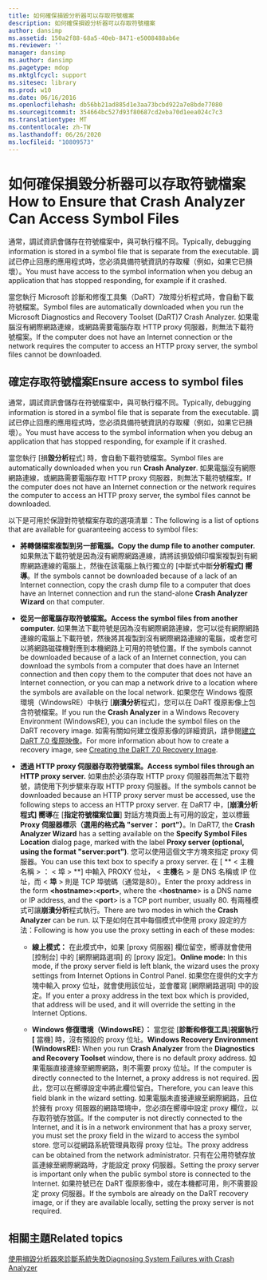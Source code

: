 ```yaml
---
title: 如何確保損毀分析器可以存取符號檔案
description: 如何確保損毀分析器可以存取符號檔案
author: dansimp
ms.assetid: 150a2f88-68a5-40eb-8471-e5008488ab6e
ms.reviewer: ''
manager: dansimp
ms.author: dansimp
ms.pagetype: mdop
ms.mktglfcycl: support
ms.sitesec: library
ms.prod: w10
ms.date: 06/16/2016
ms.openlocfilehash: db56bb21ad885d1e3aa73bcbd922a7e8bde77080
ms.sourcegitcommit: 354664bc527d93f80687cd2eba70d1eea024c7c3
ms.translationtype: MT
ms.contentlocale: zh-TW
ms.lasthandoff: 06/26/2020
ms.locfileid: "10809573"
---
```

# <span data-ttu-id="e1af5-103">如何確保損毀分析器可以存取符號檔案</span><span class="sxs-lookup"><span data-stu-id="e1af5-103">How to Ensure that Crash Analyzer Can Access Symbol Files</span></span>


<span data-ttu-id="e1af5-104">通常，調試資訊會儲存在符號檔案中，與可執行檔不同。</span><span class="sxs-lookup"><span data-stu-id="e1af5-104">Typically, debugging information is stored in a symbol file that is separate from the executable.</span></span> <span data-ttu-id="e1af5-105">調試已停止回應的應用程式時，您必須具備符號資訊的存取權（例如，如果它已損壞）。</span><span class="sxs-lookup"><span data-stu-id="e1af5-105">You must have access to the symbol information when you debug an application that has stopped responding, for example if it crashed.</span></span>

<span data-ttu-id="e1af5-106">當您執行 Microsoft 診斷和修復工具集（DaRT）7故障分析程式時，會自動下載符號檔案。</span><span class="sxs-lookup"><span data-stu-id="e1af5-106">Symbol files are automatically downloaded when you run the Microsoft Diagnostics and Recovery Toolset (DaRT)7 Crash Analyzer.</span></span> <span data-ttu-id="e1af5-107">如果電腦沒有網際網路連線，或網路需要電腦存取 HTTP proxy 伺服器，則無法下載符號檔案。</span><span class="sxs-lookup"><span data-stu-id="e1af5-107">If the computer does not have an Internet connection or the network requires the computer to access an HTTP proxy server, the symbol files cannot be downloaded.</span></span>

## <span data-ttu-id="e1af5-108">確定存取符號檔案</span><span class="sxs-lookup"><span data-stu-id="e1af5-108">Ensure access to symbol files</span></span>


<span data-ttu-id="e1af5-109">通常，調試資訊會儲存在符號檔案中，與可執行檔不同。</span><span class="sxs-lookup"><span data-stu-id="e1af5-109">Typically, debugging information is stored in a symbol file that is separate from the executable.</span></span> <span data-ttu-id="e1af5-110">調試已停止回應的應用程式時，您必須具備符號資訊的存取權（例如，如果它已損壞）。</span><span class="sxs-lookup"><span data-stu-id="e1af5-110">You must have access to the symbol information when you debug an application that has stopped responding, for example if it crashed.</span></span>

<span data-ttu-id="e1af5-111">當您執行 [損**毀分析**程式] 時，會自動下載符號檔案。</span><span class="sxs-lookup"><span data-stu-id="e1af5-111">Symbol files are automatically downloaded when you run **Crash Analyzer**.</span></span> <span data-ttu-id="e1af5-112">如果電腦沒有網際網路連線，或網路需要電腦存取 HTTP proxy 伺服器，則無法下載符號檔案。</span><span class="sxs-lookup"><span data-stu-id="e1af5-112">If the computer does not have an Internet connection or the network requires the computer to access an HTTP proxy server, the symbol files cannot be downloaded.</span></span>

<span data-ttu-id="e1af5-113">以下是可用於保證對符號檔案存取的選項清單：</span><span class="sxs-lookup"><span data-stu-id="e1af5-113">The following is a list of options that are available for guaranteeing access to symbol files:</span></span>

-   **<span data-ttu-id="e1af5-114">將轉儲檔案複製到另一部電腦。</span><span class="sxs-lookup"><span data-stu-id="e1af5-114">Copy the dump file to another computer.</span></span>** <span data-ttu-id="e1af5-115">如果無法下載符號是因為沒有網際網路連線，請將該損毀傾印檔案複製到有網際網路連線的電腦上，然後在該電腦上執行獨立的 [中斷式中斷**分析程式] 嚮導**。</span><span class="sxs-lookup"><span data-stu-id="e1af5-115">If the symbols cannot be downloaded because of a lack of an Internet connection, copy the crash dump file to a computer that does have an Internet connection and run the stand-alone **Crash Analyzer Wizard** on that computer.</span></span>

-   **<span data-ttu-id="e1af5-116">從另一部電腦存取符號檔案。</span><span class="sxs-lookup"><span data-stu-id="e1af5-116">Access the symbol files from another computer.</span></span>** <span data-ttu-id="e1af5-117">如果無法下載符號是因為沒有網際網路連線，您可以從有網際網路連線的電腦上下載符號，然後將其複製到沒有網際網路連線的電腦，或者您可以將網路磁碟機對應到本機網路上可用的符號位置。</span><span class="sxs-lookup"><span data-stu-id="e1af5-117">If the symbols cannot be downloaded because of a lack of an Internet connection, you can download the symbols from a computer that does have an Internet connection and then copy them to the computer that does not have an Internet connection, or you can map a network drive to a location where the symbols are available on the local network.</span></span> <span data-ttu-id="e1af5-118">如果您在 Windows 復原環境（WindowsRE）中執行 [**崩潰分析**程式]，您可以在 DaRT 復原影像上包含符號檔案。</span><span class="sxs-lookup"><span data-stu-id="e1af5-118">If you run the **Crash Analyzer** in a Windows Recovery Environment (WindowsRE), you can include the symbol files on the DaRT recovery image.</span></span> <span data-ttu-id="e1af5-119">如需有關如何建立復原影像的詳細資訊，請參閱[建立 DaRT 7.0 復原映像](creating-the-dart-70-recovery-image-dart-7.md)。</span><span class="sxs-lookup"><span data-stu-id="e1af5-119">For more information about how to create a recovery image, see [Creating the DaRT 7.0 Recovery Image](creating-the-dart-70-recovery-image-dart-7.md).</span></span>

-   **<span data-ttu-id="e1af5-120">透過 HTTP proxy 伺服器存取符號檔案。</span><span class="sxs-lookup"><span data-stu-id="e1af5-120">Access symbol files through an HTTP proxy server.</span></span>** <span data-ttu-id="e1af5-121">如果由於必須存取 HTTP proxy 伺服器而無法下載符號，請使用下列步驟來存取 HTTP proxy 伺服器。</span><span class="sxs-lookup"><span data-stu-id="e1af5-121">If the symbols cannot be downloaded because an HTTP proxy server must be accessed, use the following steps to access an HTTP proxy server.</span></span> <span data-ttu-id="e1af5-122">在 DaRT7 中，[**崩潰分析程式] 嚮導**在 [**指定符號檔案位置**] 對話方塊頁面上有可用的設定，並以標籤**Proxy 伺服器標示（選用的格式為 "server： port"）**。</span><span class="sxs-lookup"><span data-stu-id="e1af5-122">In DaRT7, the **Crash Analyzer Wizard** has a setting available on the **Specify Symbol Files Location** dialog page, marked with the label **Proxy server (optional, using the format "server:port")**.</span></span> <span data-ttu-id="e1af5-123">您可以使用這個文字方塊來指定 proxy 伺服器。</span><span class="sxs-lookup"><span data-stu-id="e1af5-123">You can use this text box to specify a proxy server.</span></span> <span data-ttu-id="e1af5-124">在 [ \*\* &lt; 主機名稱 &gt; ： &lt; 埠 &gt; \*\*] 中輸入 PROXY 位址， &lt; **主機**名 &gt; 是 DNS 名稱或 IP 位址，而 &lt; **埠** &gt; 則是 TCP 埠號碼（通常是80）。</span><span class="sxs-lookup"><span data-stu-id="e1af5-124">Enter the proxy address in the form **&lt;hostname&gt;:&lt;port&gt;**, where the &lt;**hostname**&gt; is a DNS name or IP address, and the &lt;**port**&gt; is a TCP port number, usually 80.</span></span> <span data-ttu-id="e1af5-125">有兩種模式可讓**崩潰分析**程式執行。</span><span class="sxs-lookup"><span data-stu-id="e1af5-125">There are two modes in which the **Crash Analyzer** can be run.</span></span> <span data-ttu-id="e1af5-126">以下是如何在其中每個模式中使用 proxy 設定的方法：</span><span class="sxs-lookup"><span data-stu-id="e1af5-126">Following is how you use the proxy setting in each of these modes:</span></span>

    -   <span data-ttu-id="e1af5-127">**線上模式：** 在此模式中，如果 [proxy 伺服器] 欄位留空，嚮導就會使用 [控制台] 中的 [網際網路選項] 的 [proxy 設定]。</span><span class="sxs-lookup"><span data-stu-id="e1af5-127">**Online mode:** In this mode, if the proxy server field is left blank, the wizard uses the proxy settings from Internet Options in Control Panel.</span></span> <span data-ttu-id="e1af5-128">如果您在提供的文字方塊中輸入 proxy 位址，就會使用該位址，並會覆寫 [網際網路選項] 中的設定。</span><span class="sxs-lookup"><span data-stu-id="e1af5-128">If you enter a proxy address in the text box which is provided, that address will be used, and it will override the setting in the Internet Options.</span></span>

    -   <span data-ttu-id="e1af5-129">**Windows 修復環境（WindowsRE）：** 當您從 [**診斷和修復工具**]**視窗執行 [** 當機] 時，沒有預設的 proxy 位址。</span><span class="sxs-lookup"><span data-stu-id="e1af5-129">**Windows Recovery Environment (WindowsRE):** When you run **Crash Analyzer** from the **Diagnostics and Recovery Toolset** window, there is no default proxy address.</span></span> <span data-ttu-id="e1af5-130">如果電腦直接連線至網際網路，則不需要 proxy 位址。</span><span class="sxs-lookup"><span data-stu-id="e1af5-130">If the computer is directly connected to the Internet, a proxy address is not required.</span></span> <span data-ttu-id="e1af5-131">因此，您可以在嚮導設定中將此欄位留白。</span><span class="sxs-lookup"><span data-stu-id="e1af5-131">Therefore, you can leave this field blank in the wizard setting.</span></span> <span data-ttu-id="e1af5-132">如果電腦未直接連線至網際網路，且位於擁有 proxy 伺服器的網路環境中，您必須在嚮導中設定 proxy 欄位，以存取符號存放區。</span><span class="sxs-lookup"><span data-stu-id="e1af5-132">If the computer is not directly connected to the Internet, and it is in a network environment that has a proxy server, you must set the proxy field in the wizard to access the symbol store.</span></span> <span data-ttu-id="e1af5-133">您可以從網路系統管理員取得 proxy 位址。</span><span class="sxs-lookup"><span data-stu-id="e1af5-133">The proxy address can be obtained from the network administrator.</span></span> <span data-ttu-id="e1af5-134">只有在公用符號存放區連線至網際網路時，才能設定 proxy 伺服器。</span><span class="sxs-lookup"><span data-stu-id="e1af5-134">Setting the proxy server is important only when the public symbol store is connected to the Internet.</span></span> <span data-ttu-id="e1af5-135">如果符號已在 DaRT 復原影像中，或在本機都可用，則不需要設定 proxy 伺服器。</span><span class="sxs-lookup"><span data-stu-id="e1af5-135">If the symbols are already on the DaRT recovery image, or if they are available locally, setting the proxy server is not required.</span></span>

## <span data-ttu-id="e1af5-136">相關主題</span><span class="sxs-lookup"><span data-stu-id="e1af5-136">Related topics</span></span>


[<span data-ttu-id="e1af5-137">使用損毀分析器來診斷系統失敗</span><span class="sxs-lookup"><span data-stu-id="e1af5-137">Diagnosing System Failures with Crash Analyzer</span></span>](diagnosing-system-failures-with-crash-analyzer--dart-7.md)

 

 






